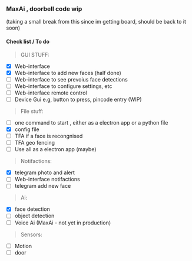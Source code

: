 
### MaxAi , doorbell code wip

(taking a small break from this since im getting board, should be back to it soon)

#### Check list / To do


> GUI STUFF:
- [x]  Web-interface
- [x]  Web-interface to add new faces (half done)
- [ ]  Web-interface to see prevoius face detections
- [ ]  Web-interface to configure settings, etc
- [ ]  Web-interface remote control
- [ ]  Device Gui e.g, button to press, pincode entry (WIP)
> File stuff:
- [ ] one command to start , either as a electron app or a python file
- [x] config file
- [ ] TFA if a face is recongnised 
- [ ] TFA geo fencing
- [ ] Use all as a electron app (maybe)
> Notifactions:
- [x] telegram photo and alert
- [ ] Web-interface notifactions
- [ ] telegram add new face
> Ai:
- [x] face detection
- [ ] object detection
- [ ] Voice Ai (MaxAi - not yet in production)
> Sensors:
- [ ] Motion
- [ ] door
